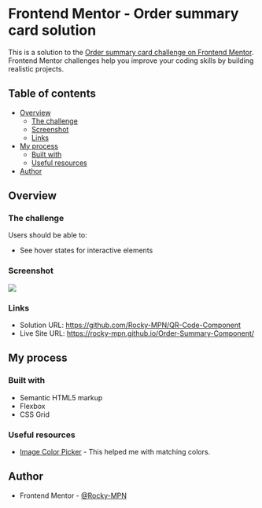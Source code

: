 # Frontend Mentor - Order summary card solution

This is a solution to the [Order summary card challenge on Frontend Mentor](https://www.frontendmentor.io/challenges/order-summary-component-QlPmajDUj). Frontend Mentor challenges help you improve your coding skills by building realistic projects. 

## Table of contents

- [Overview](#overview)
  - [The challenge](#the-challenge)
  - [Screenshot](#screenshot)
  - [Links](#links)
- [My process](#my-process)
  - [Built with](#built-with)
  - [Useful resources](#useful-resources)
- [Author](#author)


## Overview

### The challenge

Users should be able to:

- See hover states for interactive elements

### Screenshot

![](./screenshot.jpg)



### Links

- Solution URL: https://github.com/Rocky-MPN/QR-Code-Component
- Live Site URL: https://rocky-mpn.github.io/Order-Summary-Component/

## My process

### Built with

- Semantic HTML5 markup
- Flexbox
- CSS Grid


### Useful resources

- [Image Color Picker](https://imagecolorpicker.com/en) - This helped me with matching colors.



## Author

- Frontend Mentor - [@Rocky-MPN](https://www.frontendmentor.io/profile/Rocky-MPN)
